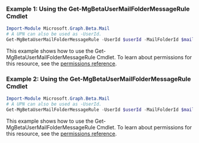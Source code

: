 ### Example 1: Using the Get-MgBetaUserMailFolderMessageRule Cmdlet
```powershell
Import-Module Microsoft.Graph.Beta.Mail
# A UPN can also be used as -UserId.
Get-MgBetaUserMailFolderMessageRule -UserId $userId -MailFolderId $mailFolderId -MessageRuleId $messageRuleId
```
This example shows how to use the Get-MgBetaUserMailFolderMessageRule Cmdlet.
To learn about permissions for this resource, see the [permissions reference](/graph/permissions-reference).
### Example 2: Using the Get-MgBetaUserMailFolderMessageRule Cmdlet
```powershell
Import-Module Microsoft.Graph.Beta.Mail
# A UPN can also be used as -UserId.
Get-MgBetaUserMailFolderMessageRule -UserId $userId -MailFolderId $mailFolderId
```
This example shows how to use the Get-MgBetaUserMailFolderMessageRule Cmdlet.
To learn about permissions for this resource, see the [permissions reference](/graph/permissions-reference).

